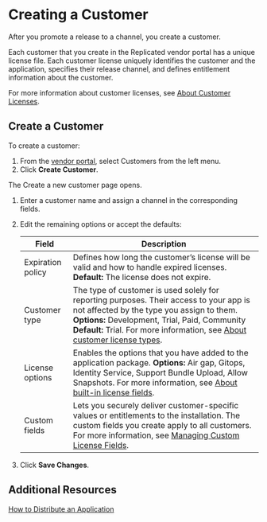 # Creating a Customer

After you promote a release to a channel, you create a customer.

Each customer that you create in the Replicated vendor portal has a unique license file. Each customer license uniquely identifies the customer and the application, specifies their release channel, and defines entitlement information about the customer.

For more information about customer licenses, see [About Customer Licenses](licenses-about).

## Create a Customer

To create a customer:

1. From the [vendor portal](https://vendor.replicated.com), select Customers from the left menu.
1. Click **Create Customer**.

  The Create a new customer page opens.

1. Enter a customer name and assign a channel in the corresponding fields.
1. Edit the remaining options or accept the defaults:

    | Field                  | Description           |
    |-----------------------|------------------------|
    | Expiration policy | Defines how long the customer’s license will be valid and how to handle expired licenses. **Default:** The license does not expire. |
    | Customer type| The type of customer is used solely for reporting purposes. Their access to your app is not affected by the type you assign to them. **Options:** Development, Trial, Paid, Community **Default:** Trial. For more information, see [About customer license types](licenses-about-types).|
    | License options | Enables the options that you have added to the application package. **Options:** Air gap, Gitops, Identity Service, Support Bundle Upload, Allow Snapshots. For more information, see [About built-in license fields](licenses-using-builtin-fields).|
    | Custom fields | Lets you securely deliver customer-specific values or entitlements to the installation. The custom fields you create apply to all customers. For more information, see [Managing Custom License Fields](licenses-adding-custom-fields).|

1. Click **Save Changes**.

## Additional Resources

[How to Distribute an Application](distributing-workflow)

